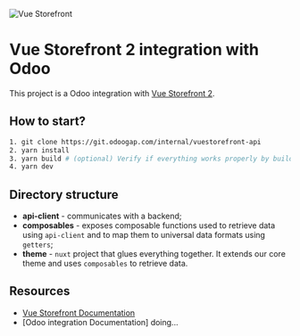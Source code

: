 ![Vue Storefront](https://git.odoogap.com/internal/vuestorefront-api/-/blob/leonardo_2/docs/odoo_readme.png)

# Vue Storefront 2 integration with Odoo
This project is a Odoo integration with [Vue Storefront 2](https://github.com/vuestorefront/vue-storefront/).


## How to start?

```sh
1. git clone https://git.odoogap.com/internal/vuestorefront-api
2. yarn install
3. yarn build # (optional) Verify if everything works properly by building all three projects
4. yarn dev
```

## Directory structure

* **api-client** - communicates with a backend;
* **composables** - exposes composable functions used to retrieve data using `api-client` and to map them to universal data formats using `getters`;
* **theme** - `nuxt` project that glues everything together. It extends our core theme and uses `composables` to retrieve data.

## Resources

- [Vue Storefront Documentation](https://docs.vuestorefront.io/v2/)
- [Odoo integration Documentation] doing...

